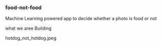 ### food-not-food
Machine Learning powered app to decide whether a photo is food or not

what we aree Building 

hotdog_not_hotdog.jpeg

